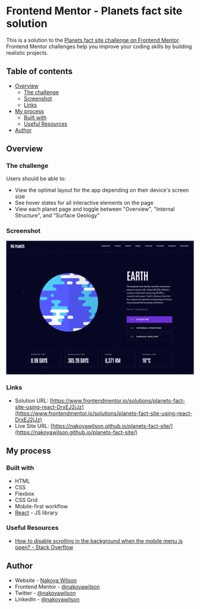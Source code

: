# Frontend Mentor - Planets fact site solution

This is a solution to the [Planets fact site challenge on Frontend Mentor](https://www.frontendmentor.io/challenges/planets-fact-site-gazqN8w_f). Frontend Mentor challenges help you improve your coding skills by building realistic projects.

## Table of contents

- [Overview](#overview)
  - [The challenge](#the-challenge)
  - [Screenshot](#screenshot)
  - [Links](#links)
- [My process](#my-process)
  - [Built with](#built-with)
  - [Useful Resources](#useful-resources)
- [Author](#author)

## Overview

### The challenge

Users should be able to:

- View the optimal layout for the app depending on their device's screen size
- See hover states for all interactive elements on the page
- View each planet page and toggle between "Overview", "Internal Structure", and "Surface Geology"

### Screenshot

![](./public/assets/screenshot.png)

### Links

- Solution URL: [https://www.frontendmentor.io/solutions/planets-fact-site-using-react-DrxEJ2jJz](https://www.frontendmentor.io/solutions/planets-fact-site-using-react-DrxEJ2jJz)
- Live Site URL: [https://nakoyawilson.github.io/planets-fact-site/](https://nakoyawilson.github.io/planets-fact-site/)

## My process

### Built with

- HTML
- CSS
- Flexbox
- CSS Grid
- Mobile-first workflow
- [React](https://reactjs.org/) - JS library

### Useful Resources

- [How to disable scrolling in the background when the mobile menu is open? - Stack Overflow](https://stackoverflow.com/a/27263789)

## Author

- Website - [Nakoya Wilson](https://nakoyawilson.netlify.app/)
- Frontend Mentor - [@nakoyawilson](https://www.frontendmentor.io/profile/nakoyawilson)
- Twitter - [@nakoyawilson](https://twitter.com/nakoyawilson)
- LinkedIn - [@nakoyawilson](https://www.linkedin.com/in/nakoyawilson/)
